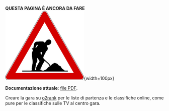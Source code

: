 **QUESTA PAGINA È ANCORA DA FARE**  
![Lavori in corso](../../img/lavori_in_corso.png){width=100px}

**Documentazione attuale**: [file PDF](../inc/Classifiche%20Online-Televisioni%20_%20impostazioniV8.pdf).

Creare la gara su [o2rank](http://classifiche.asti-ticino.ch/o2rank/) per le liste di partenza e le classifiche online, come pure per le classifiche sulle TV al centro gara.

